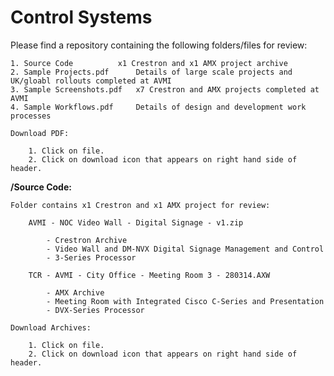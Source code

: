 <h1>Control Systems</h1>

Please find a repository containing the following folders/files for review:

	1. Source Code			x1 Crestron and x1 AMX project archive
	2. Sample Projects.pdf		Details of large scale projects and UK/gloabl rollouts completed at AVMI 
	3. Sample Screenshots.pdf	x7 Crestron and AMX projects completed at AVMI
	4. Sample Workflows.pdf		Details of design and development work processes

	Download PDF:

		1. Click on file.
		2. Click on download icon that appears on right hand side of header.

**/Source Code:**

	Folder contains x1 Crestron and x1 AMX project for review:

		AVMI - NOC Video Wall - Digital Signage - v1.zip

			- Crestron Archive
			- Video Wall and DM-NVX Digital Signage Management and Control
			- 3-Series Processor

		TCR - AVMI - City Office - Meeting Room 3 - 280314.AXW

			- AMX Archive
			- Meeting Room with Integrated Cisco C-Series and Presentation
			- DVX-Series Processor

	Download Archives:

		1. Click on file.
		2. Click on download icon that appears on right hand side of header.